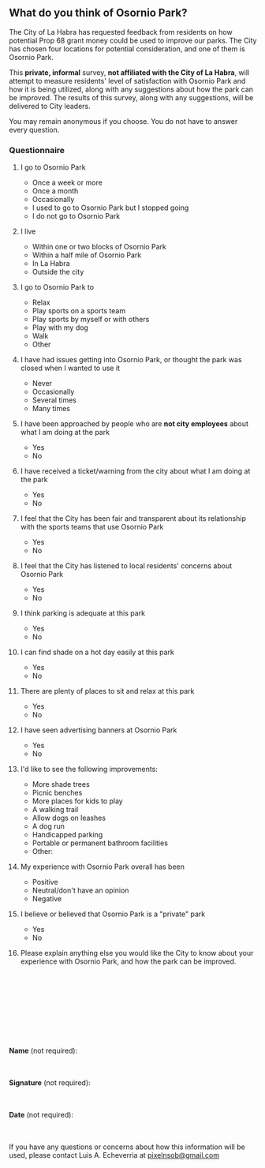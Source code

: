
## What do you think of Osornio Park?

The City of La Habra has requested feedback from residents on how potential Prop 68 grant money could be used to improve our parks. The City has chosen four locations for potential consideration, and one of them is Osornio Park.

This **private, informal** survey, **not affiliated with the City of La Habra**, will attempt to measure residents' level of satisfaction with Osornio Park and how it is being utilized, along with any suggestions about how the park can be improved. The results of this survey, along with any suggestions, will be delivered to City leaders.

You may remain anonymous if you choose. You do not have to answer every question.

### Questionnaire

1. I go to Osornio Park
   - Once a week or more
   - Once a month
   - Occasionally
   - I used to go to Osornio Park but I stopped going
   - I do not go to Osornio Park

2. I live
   - Within one or two blocks of Osornio Park
   - Within a half mile of Osornio Park
   - In La Habra
   - Outside the city
   
3. I go to Osornio Park to
   - Relax
   - Play sports on a sports team
   - Play sports by myself or with others
   - Play with my dog
   - Walk
   - Other 

4. I have had issues getting into Osornio Park, or thought the park was closed when I wanted to use it
   - Never
   - Occasionally
   - Several times
   - Many times

5. I have been approached by people who are **not city employees** about what I am doing at the park
   - Yes
   - No

6. I have received a ticket/warning from the city about what I am doing at the park
   - Yes
   - No

7. I feel that the City has been fair and transparent about its relationship with the sports teams that use Osornio Park
   - Yes
   - No

8. I feel that the City has listened to local residents' concerns about Osornio Park
   - Yes
   - No

9. I think parking is adequate at this park
    - Yes
    - No

10. I can find shade on a hot day easily at this park
    - Yes
    - No

11. There are plenty of places to sit and relax at this park
    - Yes
    - No

12. I have seen advertising banners at Osornio Park
    - Yes
    - No

13. I'd like to see the following improvements:
    - More shade trees
    - Picnic benches
    - More places for kids to play
    - A walking trail
    - Allow dogs on leashes
    - A dog run
    - Handicapped parking
    - Portable or permanent bathroom facilities
    - Other:

14. My experience with Osornio Park overall has been
    - Positive
    - Neutral/don't have an opinion
    - Negative <span style="page-break-after:always;"></span>

15. I believe or believed that Osornio Park is a "private" park
    - Yes
    - No
    
16. Please explain anything else you would like the City to know about your experience with Osornio Park, and how the park can be improved.
<br/>
<br/>
<br/>
<br/>
<br/>
<br/>
<br/>
<br/>

**Name** (not required):
<br/>
<br/>
<br/>

**Signature** (not required):
<br/>
<br/>
<br/>

**Date** (not required):
<br/>
<br/>
<br/>

If you have any questions or concerns about how this information will be used, please contact Luis A. Echeverria at pixelnsob@gmail.com
